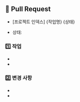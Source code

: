 ## 👾 Pull Request
<!-- PR 제목 예시:[프로젝트 인덱스] {작업명} {상태} -->

<!-- Jira 이슈를 참조해주세요. -->
- [프로젝트 인덱스] {작업명} {상태}
<!-- (신규, 업데이트, 버그 픽스, 리팩토링) 중에 어떤 상태의 PR인지 적어주세요! -->
- 상태:

### 1️⃣ 작업
<!-- 해당 커밋이 어떤 작업을 했는지 간단하게 작성해주세요. -->
- 
- 

### 2️⃣ 변경 사항
<!-- 특정 로직이나 내부 구조가 바뀐다면 작성해주세요. -->
- 
- 